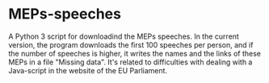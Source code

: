 # MEPs-speeches
A Python 3 script for downloadind the MEPs speeches. 
In the current version, the program downloads the first 100 speeches per person, and if the number of speeches is higher, it writes the names and the links of these MEPs in a file "Missing data".
It's related to difficulties with dealing with a Java-script in the website of the EU Parliament.
